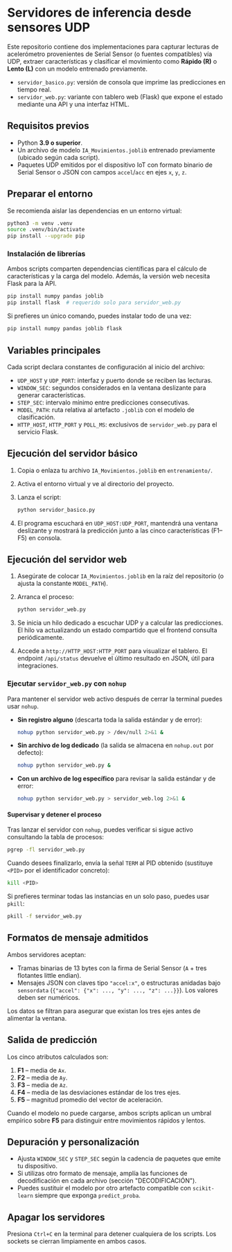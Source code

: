 # Servidores de inferencia desde sensores UDP

Este repositorio contiene dos implementaciones para capturar lecturas de acelerómetro
provenientes de Serial Sensor (o fuentes compatibles) vía UDP, extraer características y
clasificar el movimiento como **Rápido (R)** o **Lento (L)** con un modelo entrenado
previamente.

* `servidor_basico.py`: versión de consola que imprime las predicciones en tiempo real.
* `servidor_web.py`: variante con tablero web (Flask) que expone el estado mediante una API
  y una interfaz HTML.

## Requisitos previos

- Python **3.9 o superior**.
- Un archivo de modelo `IA_Movimientos.joblib` entrenado previamente (ubicado según cada
  script).
- Paquetes UDP emitidos por el dispositivo IoT con formato binario de Serial Sensor o JSON
  con campos `accel`/`acc` en ejes `x`, `y`, `z`.

## Preparar el entorno

Se recomienda aislar las dependencias en un entorno virtual:

```bash
python3 -m venv .venv
source .venv/bin/activate
pip install --upgrade pip
```

### Instalación de librerías

Ambos scripts comparten dependencias científicas para el cálculo de características y la
carga del modelo. Además, la versión web necesita Flask para la API.

```bash
pip install numpy pandas joblib
pip install flask  # requerido solo para servidor_web.py
```

Si prefieres un único comando, puedes instalar todo de una vez:

```bash
pip install numpy pandas joblib flask
```

## Variables principales

Cada script declara constantes de configuración al inicio del archivo:

- `UDP_HOST` y `UDP_PORT`: interfaz y puerto donde se reciben las lecturas.
- `WINDOW_SEC`: segundos considerados en la ventana deslizante para generar características.
- `STEP_SEC`: intervalo mínimo entre predicciones consecutivas.
- `MODEL_PATH`: ruta relativa al artefacto `.joblib` con el modelo de clasificación.
- `HTTP_HOST`, `HTTP_PORT` y `POLL_MS`: exclusivos de `servidor_web.py` para el servicio
  Flask.

## Ejecución del servidor básico

1. Copia o enlaza tu archivo `IA_Movimientos.joblib` en `entrenamiento/`.
2. Activa el entorno virtual y ve al directorio del proyecto.
3. Lanza el script:

   ```bash
   python servidor_basico.py
   ```

4. El programa escuchará en `UDP_HOST:UDP_PORT`, mantendrá una ventana deslizante y mostrará
   la predicción junto a las cinco características (F1–F5) en consola.

## Ejecución del servidor web

1. Asegúrate de colocar `IA_Movimientos.joblib` en la raíz del repositorio (o ajusta la
   constante `MODEL_PATH`).
2. Arranca el proceso:

   ```bash
   python servidor_web.py
   ```

3. Se inicia un hilo dedicado a escuchar UDP y a calcular las predicciones. El hilo va
   actualizando un estado compartido que el frontend consulta periódicamente.
4. Accede a `http://HTTP_HOST:HTTP_PORT` para visualizar el tablero. El endpoint
   `/api/status` devuelve el último resultado en JSON, útil para integraciones.

### Ejecutar `servidor_web.py` con `nohup`

Para mantener el servidor web activo después de cerrar la terminal puedes usar `nohup`.

- **Sin registro alguno** (descarta toda la salida estándar y de error):

  ```bash
  nohup python servidor_web.py > /dev/null 2>&1 &
  ```

- **Sin archivo de log dedicado** (la salida se almacena en `nohup.out` por defecto):

  ```bash
  nohup python servidor_web.py &
  ```

- **Con un archivo de log específico** para revisar la salida estándar y de error:

  ```bash
  nohup python servidor_web.py > servidor_web.log 2>&1 &
  ```

#### Supervisar y detener el proceso

Tras lanzar el servidor con `nohup`, puedes verificar si sigue activo consultando la
tabla de procesos:

```bash
pgrep -fl servidor_web.py
```

Cuando desees finalizarlo, envía la señal `TERM` al PID obtenido (sustituye `<PID>` por
el identificador concreto):

```bash
kill <PID>
```

Si prefieres terminar todas las instancias en un solo paso, puedes usar `pkill`:

```bash
pkill -f servidor_web.py
```

## Formatos de mensaje admitidos

Ambos servidores aceptan:

- Tramas binarias de 13 bytes con la firma de Serial Sensor (`A` + tres flotantes little
  endian).
- Mensajes JSON con claves tipo `"accel:x"`, o estructuras anidadas bajo `sensordata`
  (`{"accel": {"x": ..., "y": ..., "z": ...}}`). Los valores deben ser numéricos.

Los datos se filtran para asegurar que existan los tres ejes antes de alimentar la ventana.

## Salida de predicción

Los cinco atributos calculados son:

1. **F1** – media de `Ax`.
2. **F2** – media de `Ay`.
3. **F3** – media de `Az`.
4. **F4** – media de las desviaciones estándar de los tres ejes.
5. **F5** – magnitud promedio del vector de aceleración.

Cuando el modelo no puede cargarse, ambos scripts aplican un umbral empírico sobre **F5**
para distinguir entre movimientos rápidos y lentos.

## Depuración y personalización

- Ajusta `WINDOW_SEC` y `STEP_SEC` según la cadencia de paquetes que emite tu dispositivo.
- Si utilizas otro formato de mensaje, amplía las funciones de decodificación en cada
  archivo (sección "DECODIFICACIÓN").
- Puedes sustituir el modelo por otro artefacto compatible con `scikit-learn` siempre que
  exponga `predict_proba`.

## Apagar los servidores

Presiona `Ctrl+C` en la terminal para detener cualquiera de los scripts. Los sockets se
cierran limpiamente en ambos casos.
